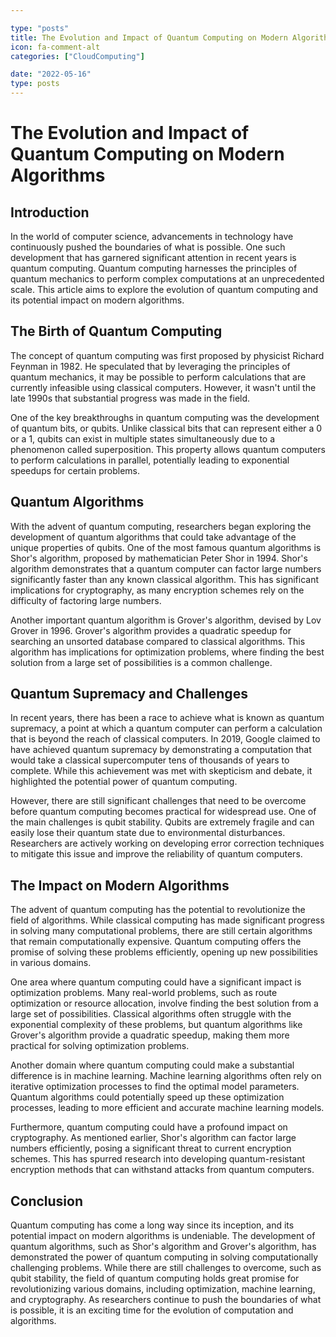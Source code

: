 ```yaml
---

type: "posts"
title: The Evolution and Impact of Quantum Computing on Modern Algorithms
icon: fa-comment-alt
categories: ["CloudComputing"]

date: "2022-05-16"
type: posts
---
```





# The Evolution and Impact of Quantum Computing on Modern Algorithms

## Introduction

In the world of computer science, advancements in technology have continuously pushed the boundaries of what is possible. One such development that has garnered significant attention in recent years is quantum computing. Quantum computing harnesses the principles of quantum mechanics to perform complex computations at an unprecedented scale. This article aims to explore the evolution of quantum computing and its potential impact on modern algorithms.

## The Birth of Quantum Computing

The concept of quantum computing was first proposed by physicist Richard Feynman in 1982. He speculated that by leveraging the principles of quantum mechanics, it may be possible to perform calculations that are currently infeasible using classical computers. However, it wasn't until the late 1990s that substantial progress was made in the field.

One of the key breakthroughs in quantum computing was the development of quantum bits, or qubits. Unlike classical bits that can represent either a 0 or a 1, qubits can exist in multiple states simultaneously due to a phenomenon called superposition. This property allows quantum computers to perform calculations in parallel, potentially leading to exponential speedups for certain problems.

## Quantum Algorithms

With the advent of quantum computing, researchers began exploring the development of quantum algorithms that could take advantage of the unique properties of qubits. One of the most famous quantum algorithms is Shor's algorithm, proposed by mathematician Peter Shor in 1994. Shor's algorithm demonstrates that a quantum computer can factor large numbers significantly faster than any known classical algorithm. This has significant implications for cryptography, as many encryption schemes rely on the difficulty of factoring large numbers.

Another important quantum algorithm is Grover's algorithm, devised by Lov Grover in 1996. Grover's algorithm provides a quadratic speedup for searching an unsorted database compared to classical algorithms. This algorithm has implications for optimization problems, where finding the best solution from a large set of possibilities is a common challenge.

## Quantum Supremacy and Challenges

In recent years, there has been a race to achieve what is known as quantum supremacy, a point at which a quantum computer can perform a calculation that is beyond the reach of classical computers. In 2019, Google claimed to have achieved quantum supremacy by demonstrating a computation that would take a classical supercomputer tens of thousands of years to complete. While this achievement was met with skepticism and debate, it highlighted the potential power of quantum computing.

However, there are still significant challenges that need to be overcome before quantum computing becomes practical for widespread use. One of the main challenges is qubit stability. Qubits are extremely fragile and can easily lose their quantum state due to environmental disturbances. Researchers are actively working on developing error correction techniques to mitigate this issue and improve the reliability of quantum computers.

## The Impact on Modern Algorithms

The advent of quantum computing has the potential to revolutionize the field of algorithms. While classical computing has made significant progress in solving many computational problems, there are still certain algorithms that remain computationally expensive. Quantum computing offers the promise of solving these problems efficiently, opening up new possibilities in various domains.

One area where quantum computing could have a significant impact is optimization problems. Many real-world problems, such as route optimization or resource allocation, involve finding the best solution from a large set of possibilities. Classical algorithms often struggle with the exponential complexity of these problems, but quantum algorithms like Grover's algorithm provide a quadratic speedup, making them more practical for solving optimization problems.

Another domain where quantum computing could make a substantial difference is in machine learning. Machine learning algorithms often rely on iterative optimization processes to find the optimal model parameters. Quantum algorithms could potentially speed up these optimization processes, leading to more efficient and accurate machine learning models.

Furthermore, quantum computing could have a profound impact on cryptography. As mentioned earlier, Shor's algorithm can factor large numbers efficiently, posing a significant threat to current encryption schemes. This has spurred research into developing quantum-resistant encryption methods that can withstand attacks from quantum computers.

## Conclusion

Quantum computing has come a long way since its inception, and its potential impact on modern algorithms is undeniable. The development of quantum algorithms, such as Shor's algorithm and Grover's algorithm, has demonstrated the power of quantum computing in solving computationally challenging problems. While there are still challenges to overcome, such as qubit stability, the field of quantum computing holds great promise for revolutionizing various domains, including optimization, machine learning, and cryptography. As researchers continue to push the boundaries of what is possible, it is an exciting time for the evolution of computation and algorithms.